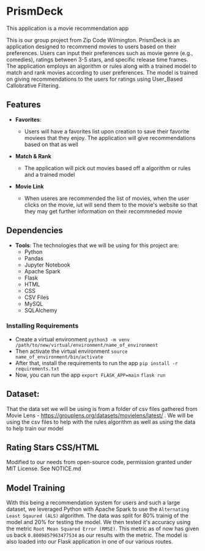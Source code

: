 # PrismDeck

 This application is a movie recommendation app

This is our group project from Zip Code Wilmington. PrismDeck is an application designed to recommend movies to users based on their preferences.
Users can input their preferences such as movie genre (e.g., comedies), ratings between 3-5 stars, and specific release time frames. The application employs an algorithm or rules along with a trained model to match and rank movies according to user preferences. The model is trained on giving recommendations to the users for ratings using User_Based Callobrative Filtering.

## Features

- **Favorites**:
  - Users will have a favorites list upon creation to save their favorite moviees that they enjoy. The application will give
    recommendations based on that as well

- **Match & Rank**
  - The application will pick out movies based off a algorithm or rules and a trained model
    
- **Movie Link**
  - When useres are recommended the list of movies, when the user clicks on the movie, iut will send them to the movie's website so that they may get further information on their recommneded movie

## Dependencies
- **Tools**:
  The technologies that we will be using for this project are:
  - Python
  - Pandas
  - Jupyter Notebook
  - Apache Spark
  - Flask
  - HTML
  - CSS
  - CSV Files
  - MySQL
  - SQLAlchemy

### Installing Requirements
- Create a virtual environment
```python3 -m venv /path/to/new/virtual/environment/name_of_environment```
- Then activate the virtual environment
```source name_of_environment/bin/activate```
- After that, install the requirements to run the app
```pip install -r requirements.txt```
- Now, you can run the app
```export FLASK_APP=main```
```flask run```


## Dataset:
That the data set we will be using is from a folder of csv files gathered from Movie Lens - https://grouplens.org/datasets/movielens/latest/ . We will be using the csv files to help with the rules algorithm as well as using the data to help train our model
  
## Rating Stars CSS/HTML
Modified to our needs from open-source code, permission granted under MIT License.  See NOTICE.md

## Model Training
With this being a recommendation system for users and such a large dataset, we leveraged Python with Apache Spark to use the `Alternating Least Sqaured (ALS)` algorithm. The data was split for 80% trainig of the model and 20% for testing the model. We then tested it's accuracy using the metric `Root Mean Squared Error (RMSE)`. This metric as of now has given us back `0.8009857963477534` as our results with the metric. The model is also loaded into our Flask application in one of our various routes.

